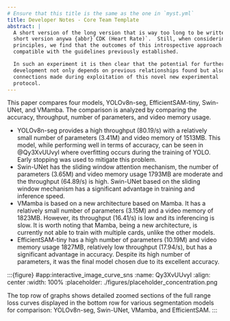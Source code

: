 ```yaml
---
# Ensure that this title is the same as the one in `myst.yml`
title: Developer Notes - Core Team Template
abstract: |
  A short version of the long version that is way too long to be written as a
  short version anywa {abbr}`CDK (Heart Rate)`.  Still, when considering the facts from first
  principles, we find that the outcomes of this introspective approach is
  compatible with the guidelines previously established.

  In such an experiment it is then clear that the potential for further
  development not only depends on previous relationships found but also on
  connections made during exploitation of this novel new experimental
  protocol.
---
```


This paper compares four models, YOLOv8n-seg, EfficientSAM-tiny, Swin-UNet, and VMamba. The comparison is analyzed by comparing the accuracy, throughput, number of parameters, and video memory usage.

- YOLOv8n-seg provides a high throughput (80.19/s) with a relatively small number of parameters (3.41M) and video memory of 1513MB. This model, while performing well in terms of accuracy, can be seen in @Qy3XvUUvyI where overfitting occurs during the training of YOLO. Early stopping was used to mitigate this problem.
- Swin-UNet has the sliding window attention mechanism, the number of parameters (3.65M) and video memory usage 1793MB are moderate and the throughput (64.89/s) is high. Swin-UNet based on the sliding window mechanism has a significant advantage in training and inference speed.
- VMamba is based on a new architecture based on Mamba. It has a relatively small number of parameters (3.15M) and a video memory of 1823MB. However, its throughput (16.41/s) is low and its inferencing is slow. It is worth noting that Mamba, being a new architecture, is currently not able to train with multiple cards, unlike the other models.
- EfficientSAM-tiny has a high number of parameters (10.19M) and video memory usage 1827MB, relatively low throughput (17.94/s), but has a significant advantage in accuracy. Despite its high number of parameters, it was the final model chosen due to its excellent accuracy.

:::{figure} #app:interactive_image_curve_sns
:name: Qy3XvUUvyI
:align: center
:width: 100%
:placeholder: ./figures/placeholder_concentration.png

The top row of graphs shows detailed zoomed sections of the full range loss curves displayed in the bottom row for various segmentation models for comparison: YOLOv8n-seg, Swin-UNet, VMamba, and EfficientSAM.
:::
